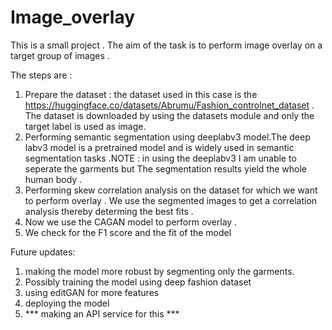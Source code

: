 # Image_overlay

This is a small project . The aim of the task is to perform image overlay on a target group of images .

The steps are :

1. Prepare the dataset : the dataset used in this case is the https://huggingface.co/datasets/Abrumu/Fashion_controlnet_dataset . The dataset is downloaded by using the datasets module and only the target label is used as image.
2. Performing semantic segmentation using deeplabv3 model.The deep labv3 model is a pretrained model and is widely used in semantic segmentation tasks .NOTE : in using the deeplabv3 I am unable to seperate the garments but The segmentation results yield the whole human body .
3. Performing skew correlation analysis on the dataset for which we want to perform overlay . We use the segmented images to get a correlation analysis thereby determing the best fits .
4. Now we use the CAGAN model to perform overlay .
5. We check for the F1 score and the fit of the model

Future updates:

1. making the model more robust by segmenting only the garments.
2. Possibly training the model using deep fashion dataset
3. using editGAN for more features
4. deploying the model
5. *** making an API service for this ***
